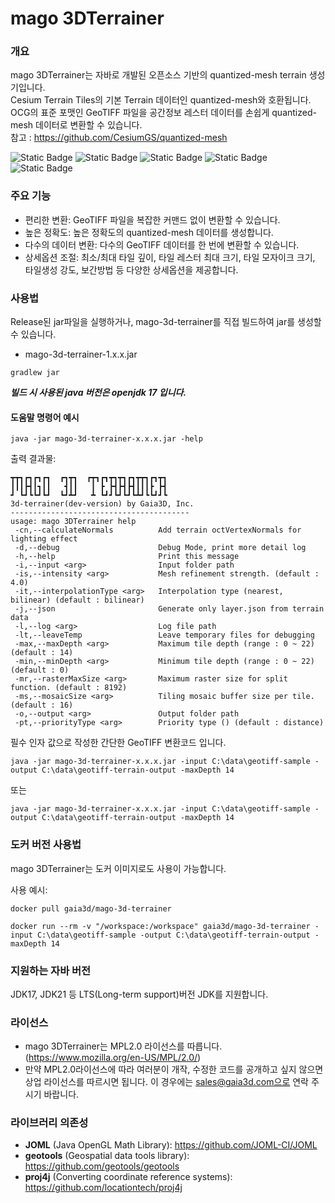 mago 3DTerrainer 
===

### 개요
mago 3DTerrainer는 자바로 개발된 오픈소스 기반의 quantized-mesh terrain 생성기입니다.   
Cesium Terrain Tiles의 기본 Terrain 데이터인 quantized-mesh와 호환됩니다.   
OCG의 표준 포맷인 GeoTIFF 파일을 공간정보 레스터 데이터를 손쉽게 quantized-mesh 데이터로 변환할 수 있습니다.   
참고 : https://github.com/CesiumGS/quantized-mesh

![Static Badge](https://img.shields.io/badge/Gaia3D%2C%20Inc-blue?style=flat-square)
![Static Badge](https://img.shields.io/badge/QuantizedMesh-green?style=flat-square&logo=Cesium)
![Static Badge](https://img.shields.io/badge/Jdk17-red?style=flat-square&logo=openjdk)
![Static Badge](https://img.shields.io/badge/Gradle-darkorange?style=flat-square&logo=gradle)
![Static Badge](https://img.shields.io/badge/Docker%20Image-blue?style=flat-square&logo=docker)

### 주요 기능
- 편리한 변환: GeoTIFF 파일을 복잡한 커맨드 없이 변환할 수 있습니다.
- 높은 정확도: 높은 정확도의 quantized-mesh 데이터를 생성합니다.
- 다수의 데이터 변환: 다수의 GeoTIFF 데이터를 한 번에 변환할 수 있습니다.
- 상세옵션 조절: 최소/최대 타일 깊이, 타일 레스터 최대 크기, 타일 모자이크 크기, 타일생성 강도, 보간방법 등 다양한 상세옵션을 제공합니다.

### 사용법
Release된 jar파일을 실행하거나, mago-3d-terrainer를 직접 빌드하여 jar를 생성할 수 있습니다.
- mago-3d-terrainer-1.x.x.jar

```
gradlew jar
```

***빌드 시 사용된 java 버전은 openjdk 17 입니다.***

#### 도움말 명령어 예시
```
java -jar mago-3d-terrainer-x.x.x.jar -help
```
출력 결과물:
```
┳┳┓┏┓┏┓┏┓  ┏┓┳┓  ┏┳┓┏┓┳┓┳┓┏┓┳┳┓┏┓┳┓
┃┃┃┣┫┃┓┃┃   ┫┃┃   ┃ ┣ ┣┫┣┫┣┫┃┃┃┣ ┣┫
┛ ┗┛┗┗┛┗┛  ┗┛┻┛   ┻ ┗┛┛┗┛┗┛┗┻┛┗┗┛┛┗
3d-terrainer(dev-version) by Gaia3D, Inc.
----------------------------------------
usage: mago 3DTerrainer help
 -cn,--calculateNormals          Add terrain octVertexNormals for lighting effect
 -d,--debug                      Debug Mode, print more detail log
 -h,--help                       Print this message
 -i,--input <arg>                Input folder path
 -is,--intensity <arg>           Mesh refinement strength. (default : 4.0)
 -it,--interpolationType <arg>   Interpolation type (nearest, bilinear) (default : bilinear)
 -j,--json                       Generate only layer.json from terrain data
 -l,--log <arg>                  Log file path
 -lt,--leaveTemp                 Leave temporary files for debugging
 -max,--maxDepth <arg>           Maximum tile depth (range : 0 ~ 22) (default : 14)
 -min,--minDepth <arg>           Minimum tile depth (range : 0 ~ 22) (default : 0)
 -mr,--rasterMaxSize <arg>       Maximum raster size for split function. (default : 8192)
 -ms,--mosaicSize <arg>          Tiling mosaic buffer size per tile. (default : 16)
 -o,--output <arg>               Output folder path
 -pt,--priorityType <arg>        Priority type () (default : distance)
```

필수 인자 값으로 작성한 간단한 GeoTIFF 변환코드 입니다.
```
java -jar mago-3d-terrainer-x.x.x.jar -input C:\data\geotiff-sample -output C:\data\geotiff-terrain-output -maxDepth 14
```
또는
```
java -jar mago-3d-terrainer-x.x.x.jar -input C:\data\geotiff-sample -output C:\data\geotiff-terrain-output -maxDepth 14
```

### 도커 버전 사용법
mago 3DTerrainer는 도커 이미지로도 사용이 가능합니다.

사용 예시:
```
docker pull gaia3d/mago-3d-terrainer
```
```
docker run --rm -v "/workspace:/workspace" gaia3d/mago-3d-terrainer -input C:\data\geotiff-sample -output C:\data\geotiff-terrain-output -maxDepth 14
```

### 지원하는 자바 버전
JDK17, JDK21 등 LTS(Long-term support)버전 JDK를 지원합니다.

### 라이선스
- mago 3DTerrainer는 MPL2.0 라이선스를 따릅니다. (<https://www.mozilla.org/en-US/MPL/2.0/>)
- 만약 MPL2.0라이선스에 따라 여러분이 개작, 수정한 코드를 공개하고 싶지 않으면 상업 라이선스를 따르시면 됩니다. 이 경우에는 sales@gaia3d.com으로 연락 주시기 바랍니다.

### 라이브러리 의존성
- **JOML** (Java OpenGL Math Library): <https://github.com/JOML-CI/JOML>
- **geotools** (Geospatial data tools library): <https://github.com/geotools/geotools>
- **proj4j** (Converting coordinate reference systems): <https://github.com/locationtech/proj4j>